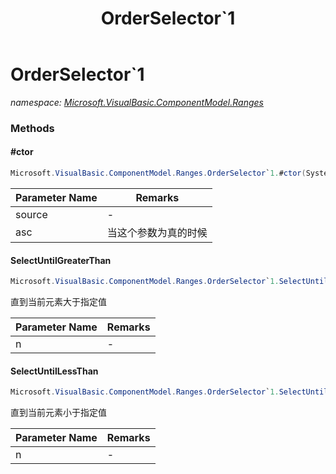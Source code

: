 ﻿---
title: OrderSelector`1
---

# OrderSelector`1
_namespace: [Microsoft.VisualBasic.ComponentModel.Ranges](N-Microsoft.VisualBasic.ComponentModel.Ranges.html)_



### Methods

#### #ctor
```csharp
Microsoft.VisualBasic.ComponentModel.Ranges.OrderSelector`1.#ctor(System.Collections.Generic.IEnumerable{`0},System.Boolean)
```


|Parameter Name|Remarks|
|--------------|-------|
|source|-|
|asc|当这个参数为真的时候|


#### SelectUntilGreaterThan
```csharp
Microsoft.VisualBasic.ComponentModel.Ranges.OrderSelector`1.SelectUntilGreaterThan(`0)
```
直到当前元素大于指定值

|Parameter Name|Remarks|
|--------------|-------|
|n|-|


#### SelectUntilLessThan
```csharp
Microsoft.VisualBasic.ComponentModel.Ranges.OrderSelector`1.SelectUntilLessThan(`0)
```
直到当前元素小于指定值

|Parameter Name|Remarks|
|--------------|-------|
|n|-|





